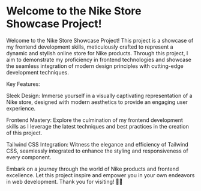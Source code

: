 # Welcome to the Nike Store Showcase Project!

Welcome to the Nike Store Showcase Project! This project is a showcase of my frontend development skills, meticulously crafted to represent a dynamic and stylish online store for Nike products. Through this project, I aim to demonstrate my proficiency in frontend technologies and showcase the seamless integration of modern design principles with cutting-edge development techniques.

Key Features:

Sleek Design: Immerse yourself in a visually captivating representation of a Nike store, designed with modern aesthetics to provide an engaging user experience.

Frontend Mastery: Explore the culmination of my frontend development skills as I leverage the latest techniques and best practices in the creation of this project.

Tailwind CSS Integration: Witness the elegance and efficiency of Tailwind CSS, seamlessly integrated to enhance the styling and responsiveness of every component.

Embark on a journey through the world of Nike products and frontend excellence. Let this project inspire and empower you in your own endeavors in web development. Thank you for visiting! 👟✨
